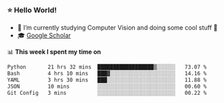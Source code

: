 ### ⭐️ Hello World!

<!--
**hologerry/hologerry** is a ✨ _special_ ✨ repository because its `README.md` (this file) appears on your GitHub profile.

Here are some ideas to get you started:

- 🔭 I’m currently working and studying on Computer Vision
- 🌱 I’m currently learning at Peking University
- 💬 Ask me about 
- 📫 How to reach me: E-mail
- 😄 Pronouns: he/his
- ⚡ Fun fact: Music is the Power
-->


- 🔭 I’m currently studying Computer Vision and doing some cool stuff 🤖
- 🎓 [Google Scholar](https://scholar.google.com/citations?user=3ykqW9wAAAAJ&hl=en)


📊 **This week I spent my time on**

<!--START_SECTION:waka-->

```txt
Python       21 hrs 32 mins  ██████████████████▒░░░░░░   73.07 %
Bash         4 hrs 10 mins   ███▓░░░░░░░░░░░░░░░░░░░░░   14.16 %
YAML         3 hrs 30 mins   ███░░░░░░░░░░░░░░░░░░░░░░   11.88 %
JSON         10 mins         ░░░░░░░░░░░░░░░░░░░░░░░░░   00.60 %
Git Config   3 mins          ░░░░░░░░░░░░░░░░░░░░░░░░░   00.22 %
```

<!--END_SECTION:waka-->
